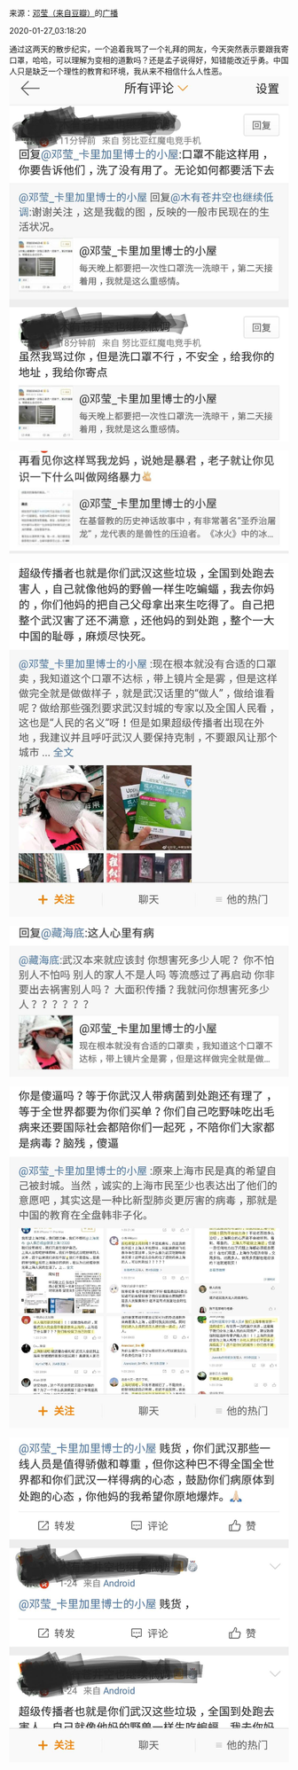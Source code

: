 来源：[邓莹（来自豆瓣）](https://www.douban.com/people/1502959/)的[广播](https://www.douban.com/people/1502959/status/2775401179/)


2020-01-27_03:18:20


通过这两天的散步纪实，一个追着我骂了一个礼拜的网友，今天突然表示要跟我寄口罩，哈哈，可以理解为变相的道歉吗？还是孟子说得好，知错能改近乎勇。中国人只是缺乏一个理性的教育和环境，我从来不相信什么人性恶。
![](./pic/2020-01-27_03:18:20-邓莹的广播1.jpg)  

![](./pic/2020-01-27_03:18:20-邓莹的广播2.jpg)  

![](./pic/2020-01-27_03:18:20-邓莹的广播3.jpg)  

![](./pic/2020-01-27_03:18:20-邓莹的广播4.jpg)  

![](./pic/2020-01-27_03:18:20-邓莹的广播5.jpg)  

![](./pic/2020-01-27_03:18:20-邓莹的广播6.jpg)  

